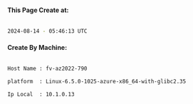 
   
#### This Page Create at:

```bash

2024-08-14 - 05:46:13 UTC

```

#### Create By Machine:

```bash

Host Name : fv-az2022-790

platform  : Linux-6.5.0-1025-azure-x86_64-with-glibc2.35

Ip Local  : 10.1.0.13

```

